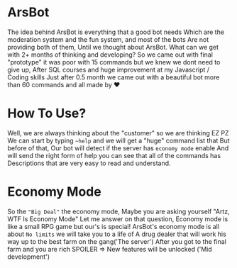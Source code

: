 # ArsBot
The idea behind ArsBot is everything that a good bot needs
Which are the moderation system and the fun system, and most of the bots
Are not providing both of them, Until we thought about ArsBot.
What can we get with 2+ months of thinking and developing? So we came out with
final "prototype" it was poor with 15 commands but we knew we dont need to give
up, After SQL courses and huge improvement at my Javascript / Coding skills
Just after 0.5 month we came out with a beautiful bot more than 60 commands
and all made by ♥

# How To Use?
Well, we are always thinking about the "customer" so we are thinking EZ PZ
We can start by typing `~help` and we will get a "huge" command list that
But before of that, Our bot will detect if the server has `economy mode` enable
And will send the right form of help you can see that all of the commands has
Descriptions that are very easy to read and understand.

# Economy Mode
So the `"Big Deal"` the economy mode, Maybe you are asking yourself "Artz, WTF Is Economy Mode"
Let me answer on that question,
Economy mode is like a small RPG game but our's is special!
ArsBot's economy mode is all about `No limits` we will take you to a life of
A drug dealer that will work his way up to the best farm on the gang('The server')
After you got to the final farm and you are rich
SPOILER => New features will be unlocked ('Mid development')

<!-- # LICENSE
MIT License

Copyright (c) 2017 TheOnlyArtz

Permission is hereby granted, free of charge, to any person obtaining a copy
of this software and associated documentation files (the "Software"), to deal
in the Software without restriction, including without limitation the rights
to use, copy, modify, merge, publish, distribute, sublicense, and/or sell
copies of the Software, and to permit persons to whom the Software is
furnished to do so, subject to the following conditions:

The above copyright notice and this permission notice shall be included in all
copies or substantial portions of the Software.

THE SOFTWARE IS PROVIDED "AS IS", WITHOUT WARRANTY OF ANY KIND, EXPRESS OR
IMPLIED, INCLUDING BUT NOT LIMITED TO THE WARRANTIES OF MERCHANTABILITY,
FITNESS FOR A PARTICULAR PURPOSE AND NONINFRINGEMENT. IN NO EVENT SHALL THE
AUTHORS OR COPYRIGHT HOLDERS BE LIABLE FOR ANY CLAIM, DAMAGES OR OTHER
LIABILITY, WHETHER IN AN ACTION OF CONTRACT, TORT OR OTHERWISE, ARISING FROM,
OUT OF OR IN CONNECTION WITH THE SOFTWARE OR THE USE OR OTHER DEALINGS IN THE
SOFTWARE. -->
